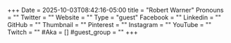 +++
Date = 2025-10-03T08:42:16-05:00
title = "Robert Warner"
Pronouns = ""
Twitter = ""
Website = ""
Type = "guest"
Facebook = ""
Linkedin = ""
GitHub = ""
Thumbnail = ""
Pinterest = ""
Instagram = ""
YouTube = ""
Twitch = ""
#Aka = []
#guest_group = ""
+++
